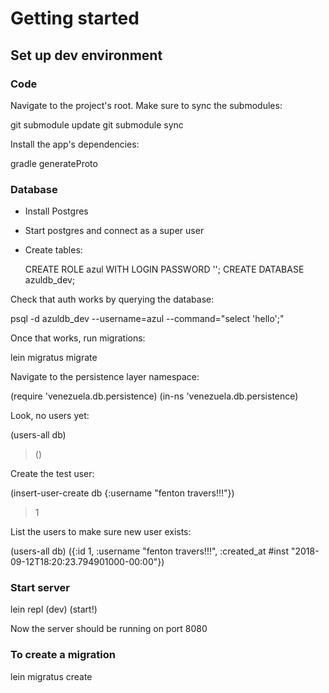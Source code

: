 # Getting started

## Set up dev environment

### Code

Navigate to the project's root.
Make sure to sync the submodules:

  git submodule update
  git submodule sync

Install the app's dependencies:

  gradle generateProto

### Database

- Install Postgres
- Start postgres and connect as a super user
- Create tables:


  CREATE ROLE azul WITH LOGIN PASSWORD '';
  CREATE DATABASE azuldb_dev;

Check that auth works by querying the database:

  psql -d azuldb_dev --username=azul --command="select 'hello';"

Once that works, run migrations:

  lein migratus migrate

Navigate to the persistence layer namespace:

  (require 'venezuela.db.persistence)
  (in-ns 'venezuela.db.persistence)

Look, no users yet:

  (users-all db)
  > ()

Create the test user:

  (insert-user-create db {:username "fenton travers!!!"})
  > 1

List the users to make sure new user exists:

  (users-all db)
  ({:id 1, :username "fenton travers!!!", :created_at #inst "2018-09-12T18:20:23.794901000-00:00"})

 ### Start server

  lein repl
  (dev)
  (start!)

 Now the server should be running on port 8080

 ### To create a migration

 lein migratus create <name>
